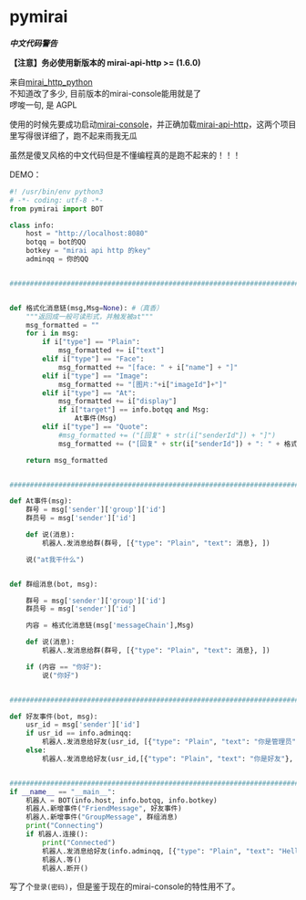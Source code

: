 # pymirai

___中文代码警告___

__【注意】务必使用新版本的 mirai-api-http >= \(1.6.0)__

来自[mirai_http_python](https://github.com/super1207/mirai_http_python)  
不知道改了多少, 目前版本的mirai-console能用就是了  
啰唆一句, 是 AGPL

使用的时候先要成功启动[mirai-console](https://github.com/mamoe/mirai-console)，并正确加载[mirai-api-http](https://github.com/mamoe/mirai-api-http)，这两个项目里写得很详细了，跑不起来雨我无瓜

虽然是傻叉风格的中文代码但是不懂编程真的是跑不起来的！！！

DEMO：

```python
#! /usr/bin/env python3
# -*- coding: utf-8 -*-
from pymirai import BOT

class info:
    host = "http://localhost:8080"
    botqq = bot的QQ
    botkey = "mirai api http 的key"
    adminqq = 你的QQ


##############################################################################


def 格式化消息链(msg,Msg=None): #（真香）
    """返回成一般可读形式，并触发被at"""
    msg_formatted = ""
    for i in msg:
        if i["type"] == "Plain":
            msg_formatted += i["text"]
        elif i["type"] == "Face":
            msg_formatted += "[face: " + i["name"] + "]"
        elif i["type"] == "Image":
            msg_formatted += "[图片:"+i["imageId"]+"]"
        elif i["type"] == "At":
            msg_formatted += i["display"]
            if i["target"] == info.botqq and Msg:
                At事件(Msg)
        elif i["type"] == "Quote":
            #msg_formatted += ("[回复" + str(i["senderId"]) + "]")
            msg_formatted += ("[回复" + str(i["senderId"]) + ": " + 格式化消息链(i["origin"]) + "]")

    return msg_formatted


#######################################################################

def At事件(msg):
    群号 = msg['sender']['group']['id']
    群员号 = msg['sender']['id']

    def 说(消息):
        机器人.发消息给群(群号, [{"type": "Plain", "text": 消息}, ])

    说("at我干什么")


def 群组消息(bot, msg):

    群号 = msg['sender']['group']['id']
    群员号 = msg['sender']['id']

    内容 = 格式化消息链(msg['messageChain'],Msg)

    def 说(消息):
        机器人.发消息给群(群号, [{"type": "Plain", "text": 消息}, ])

    if (内容 == "你好"):
        说("你好")


#######################################################################

def 好友事件(bot, msg):
    usr_id = msg['sender']['id']
    if usr_id == info.adminqq:
        机器人.发消息给好友(usr_id, [{"type": "Plain", "text": "你是管理员"},])
    else:
        机器人.发消息给好友(usr_id,[{"type": "Plain", "text": "你是好友"}, ])


#######################################################################
if __name__ == "__main__":
    机器人 = BOT(info.host, info.botqq, info.botkey)
    机器人.新增事件("FriendMessage", 好友事件)
    机器人.新增事件("GroupMessage", 群组消息)
    print("Connecting")
    if 机器人.连接():
        print("Connected")
        机器人.发消息给好友(info.adminqq, [{"type": "Plain", "text": "Hello World"}, ])
        机器人.等()
        机器人.断开()
```
写了个`登录(密码)`，但是鉴于现在的mirai-console的特性用不了。